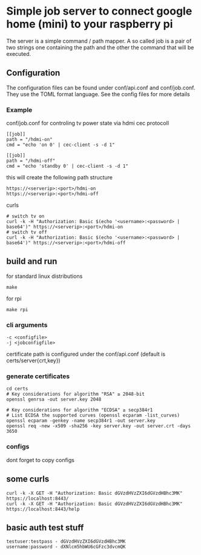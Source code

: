 # Simple job server to connect google home (mini) to your raspberry pi
The server is a simple command / path mapper. A so called job is a pair of 
two strings one containing the path and the other the command that will be executed.


## Configuration
The configuration files can be found under conf/api.conf and conf/job.conf.
They use the TOML format language.
See the config files for more details

### Example
conf/job.conf for controling tv power state via hdmi cec protocoll
```
[[job]]
path = "/hdmi-on"
cmd = "echo 'on 0' | cec-client -s -d 1"

[[job]]
path = "/hdmi-off"
cmd = "echo 'standby 0' | cec-client -s -d 1"
```

this will create the following path structure

```
https://<serverip>:<port>/hdmi-on
https://<serverip>:<port>/hdmi-off
```

curls

```
# switch tv on 
curl -k -H "Authorization: Basic $(echo '<username>:<password> | base64')" https://<serverip>:<port>/hdmi-on
# switch tv off
curl -k -H "Authorization: Basic $(echo '<username>:<password> | base64')" https://<serverip>:<port>/hdmi-off

```

## build and run
for standard linux distributions 
```
make
```
for rpi
```
make rpi
```

### cli arguments
```
-c <configfile>
-j <jobconfigfile>
```
certificate path is configured under the conf/api.conf (default is certs/server{crt,key})

### generate certificates
```
cd certs
# Key considerations for algorithm "RSA" ≥ 2048-bit
openssl genrsa -out server.key 2048

# Key considerations for algorithm "ECDSA" ≥ secp384r1
# List ECDSA the supported curves (openssl ecparam -list_curves)
openssl ecparam -genkey -name secp384r1 -out server.key
openssl req -new -x509 -sha256 -key server.key -out server.crt -days 3650
```

### configs
dont forget to copy configs

## some curls
```
curl -k -X GET -H "Authorization: Basic dGVzdHVzZXI6dGVzdHBhc3MK" https://localhost:8443/
curl -k -X GET -H "Authorization: Basic dGVzdHVzZXI6dGVzdHBhc3MK" https://localhost:8443/help
```

## basic auth test stuff
```
testuser:testpass - dGVzdHVzZXI6dGVzdHBhc3MK
username:password - dXNlcm5hbWU6cGFzc3dvcmQK
```
